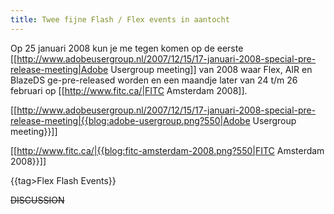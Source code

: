 ```yaml
---
title: Twee fijne Flash / Flex events in aantocht
---
```

Op 25 januari 2008 kun je me tegen komen op de eerste [[http://www.adobeusergroup.nl/2007/12/15/17-januari-2008-special-pre-release-meeting|Adobe Usergroup meeting]] van 2008 waar Flex, AIR en BlazeDS ge-pre-released worden en een maandje later van 24 t/m 26 februari op [[http://www.fitc.ca/|FITC Amsterdam 2008]].

[[http://www.adobeusergroup.nl/2007/12/15/17-januari-2008-special-pre-release-meeting|{{blog:adobe-usergroup.png?550|Adobe Usergroup meeting}}]]

[[http://www.fitc.ca/|{{blog:fitc-amsterdam-2008.png?550|FITC Amsterdam 2008}}]]

{{tag>Flex Flash Events}}


~~DISCUSSION~~
